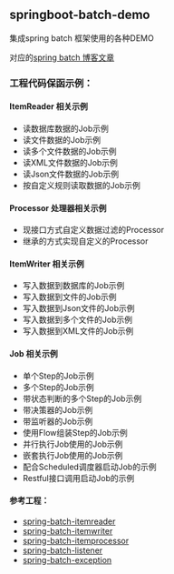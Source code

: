 ## springboot-batch-demo

集成spring batch 框架使用的各种DEMO

对应的[spring batch 博客文章](https://notes.zhangxiaocai.cn/posts/7e9b1e27.html)

### 工程代码保函示例：

#### ItemReader 相关示例

- 读数据库数据的Job示例
- 读文件数据的Job示例
- 读多个文件数据的Job示例
- 读XML文件数据的Job示例
- 读Json文件数据的Job示例
- 按自定义规则读取数据的Job示例

#### Processor 处理器相关示例

- 现接口方式自定义数据过滤的Processor
- 继承的方式实现自定义的Processor

#### ItemWriter 相关示例

- 写入数据到数据库的Job示例
- 写入数据到文件的Job示例
- 写入数据到Json文件的Job示例
- 写入数据到多个文件的Job示例
- 写入数据到XML文件的Job示例

#### Job 相关示例

- 单个Step的Job示例
- 多个Step的Job示例
- 带状态判断的多个Step的Job示例
- 带决策器的Job示例
- 带监听器的Job示例
- 使用Flow组装Step的Job示例
- 并行执行Job使用的Job示例
- 嵌套执行Job使用的Job示例
- 配合Scheduled调度器启动Job的示例
- Restful接口调用启动Job的示例


#### 参考工程：

- [spring-batch-itemreader](https://github.com/small-rose/SpringAll/tree/master/68.spring-batch-itemreader)
- [spring-batch-itemwriter](https://github.com/small-rose/SpringAll/tree/master/69.spring-batch-itemwriter)
- [spring-batch-itemprocessor](https://github.com/small-rose/SpringAll/tree/master/70.spring-batch-itemprocessor)
- [spring-batch-listener](https://github.com/small-rose/SpringAll/tree/master/71.spring-batch-listener)
- [spring-batch-exception](https://github.com/small-rose/SpringAll/tree/master/72.spring-batch-exception)
